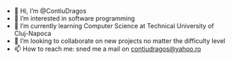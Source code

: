 - 👋 Hi, I’m @ContiuDragos
- 👀 I’m interested in software programming
- 🌱 I’m currently learning Computer Science at Technical University of Cluj-Napoca
- 💞️ I’m looking to collaborate on new projects no matter the difficulty level
- 📫 How to reach me: sned me a mail on contiudragos@yahoo.ro
